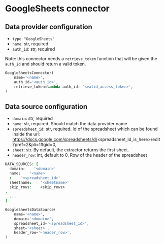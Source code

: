 # GoogleSheets connector

## Data provider configuration

* `type`: `"GoogleSheets"`
* `name`: str, required
* `auth_id`: str, required

Note: this connector needs a `retrieve_token` function that will be given the `auth_id` and should return a valid token.


```python
GoogleSheetsConnector(
    name='<name>',
    auth_id='<auth_id>',
    retrieve_token=lambda auth_id: '<valid_access_token>',
)
```

## Data source configuration

* `domain`: str, required
* `name`: str, required. Should match the data provider name
* `spreadsheet_id`: str, required. Id of the spreadsheet which can be found inside
the url: https://docs.google.com/spreadsheets/d/<spreadsheet_id_is_here>/edit?pref=2&pli=1#gid=0,
* `sheet`: str. By default, the extractor returns the first sheet.
* `header_row`: int, default to 0. Row of the header of the spreadsheet


```coffee
DATA_SOURCES: [
  domain:    '<domain>'
  name:    '<name>'
  :    '<spreadsheet_id>'
  sheetname:    '<sheetname>'
  skip_rows:    <skip_rows>
,
  ...
]
```

```python
GoogleSheetsDataSource(
    name='<name>',
    domain='<domain>',
    spreadsheet_id='<spreadsheet_id>',
    sheet='<sheet>',
    header_row='<header_row>',
)
```
